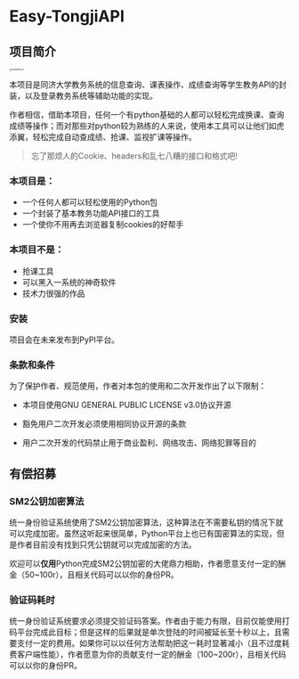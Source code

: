 # Easy-TongjiAPI

## 项目简介

<img src="https://blogsources-1305284863.file.myqcloud.com/images/94385810_p0.jpg" alt="94385810_p0" style="zoom: 25%;" />



本项目是同济大学教务系统的信息查询、课表操作、成绩查询等学生教务API的封装，以及登录教务系统等辅助功能的实现。

作者相信，借助本项目，任何一个有python基础的人都可以轻松完成换课、查询成绩等操作；而对那些对python较为熟练的人来说，使用本工具可以让他们如虎添翼，轻松完成自动查成绩、抢课、监视扩课等操作。

> 忘了那烦人的Cookie、headers和乱七八糟的接口和格式吧!

### 本项目是：

- 一个任何人都可以轻松使用的Python包
- 一个封装了基本教务功能API接口的工具
- 一个使你不用再去浏览器复制cookies的好帮手

### 本项目不是：

- 抢课工具
- 可以黑入一系统的神奇软件
- 技术力很强的作品



### 安装

项目会在未来发布到PyPI平台。



### 条款和条件

为了保护作者、规范使用，作者对本包的使用和二次开发作出了以下限制：

- 本项目使用GNU GENERAL PUBLIC LICENSE v3.0协议开源

- 豁免用户二次开发必须使用相同协议开源的条款
- 用户二次开发的代码禁止用于商业盈利、网络攻击、网络犯罪等目的



## 有偿招募

### SM2公钥加密算法

统一身份验证系统使用了SM2公钥加密算法，这种算法在不需要私钥的情况下就可以完成加密。虽然这听起来很简单，Python平台上也已有国密算法的实现，但是作者目前没有找到只凭公钥就可以完成加密的方法。

欢迎可以**仅用**Python完成SM2公钥加密的大佬鼎力相助，作者愿意支付一定的酬金（50~100r），且相关代码可以以你的身份PR。

### 验证码耗时

统一身份验证系统要求必须提交验证码答案。作者由于能力有限，目前仅能使用打码平台完成此目标；但是这样的后果就是单次登陆的时间被延长至十秒以上，且需要支付一定的费用。如果你可以以任何方法帮助把这一耗时显著减小（且不过度耗费客户端性能），作者愿意为你的贡献支付一定的酬金（100~200r），且相关代码可以以你的身份PR。

